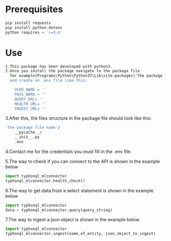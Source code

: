 # Prerequisites

```python
pip install requests 
pip install python-dotenv
python requires = '>=3.6'
```

# Use
```bash
1.This package has been developed with python3.
2.Once you install the package navigate to the package file 
  for example(Programs\Python\Python37\Lib\site-packages\'the package file name')
  and create an .env file like this:

	USER_NAME = ''
	PASS_WORD = ''
	QUERY_URL= ''
	HEALTH_URL= ''
	INGEST_URL= ''
```

3.After this, the files structure in the package file should look like this:

```bash
'the package file name'/
    __pycache__/
    __init__.py
    .env
```
4.Contact me for the credentials you must fill in the .env file.


5.The way to check if you can connect to the API is shown in the example below

```python
import typhonql_mlconnector
typhonql_mlconnector.health_check()
```

6.The way to get data from a select statement is shown in the example below

```python
import typhonql_mlconnector
data = typhonql_mlconnector.query(query_string)
```

7.The way to ingest a json object  is shown in the example below

```python
import typhonql_mlconnector
typhonql_mlconnector.ingest(name_of_entity, json_object_to_ingest)
```


